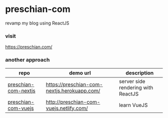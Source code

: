 # preschian-com
revamp my blog using ReactJS


### visit
https://preschian.com/

### another approach
<table>
  <thead>
    <tr>
      <th>repo</th>
      <th>demo url</th>
      <th>description</th>
    </tr>
  </thead>

  <tbody>
    <tr>
      <td><a href="https://github.com/preschian/preschian-com-nextjs" target="_blank">preschian-com-nextjs</a></td>
      <td><a href="https://preschian-com-nextjs.herokuapp.com/" target="_blank">https://preschian-com-nextjs.herokuapp.com/</a></td>
      <td>server side rendering with ReactJS</td>
    </tr>
    <tr>
      <td><a href="https://github.com/preschian/preschian-com-vuejs" target="_blank">preschian-com-vuejs</a></td>
      <td><a href="http://preschian-com-vuejs.netlify.com/" target="_blank">http://preschian-com-vuejs.netlify.com/</a></td>
      <td>learn VueJS</td>
    </tr>
  </tbody>
</table>
